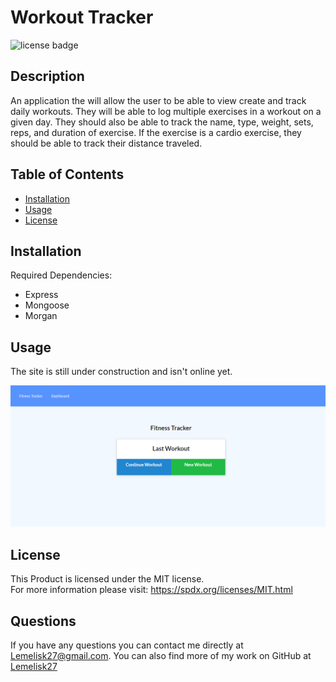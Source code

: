 # Workout Tracker
![license badge](https://img.shields.io/badge/license-MIT-blue)
## Description
An application the will allow the user to be able to view create and track daily workouts. They will be able to log multiple exercises in a workout on a given day. They should also be able to track the name, type, weight, sets, reps, and duration of exercise. If the exercise is a cardio exercise, they should be able to track their distance traveled.
## Table of Contents
- [Installation](#installation)
- [Usage](#usage)
- [License](#license)
## Installation
Required Dependencies:
- Express
- Mongoose
- Morgan
## Usage
The site is still under construction and isn't online yet.
  
![Homepage](images/homepage.png)
## License
This Product is licensed under the MIT license.  
For more information please visit: https://spdx.org/licenses/MIT.html
## Questions  
If you have any questions you can contact me directly at Lemelisk27@gmail.com. You can also find more of my work on GitHub at [Lemelisk27](https://github.com/Lemelisk27)